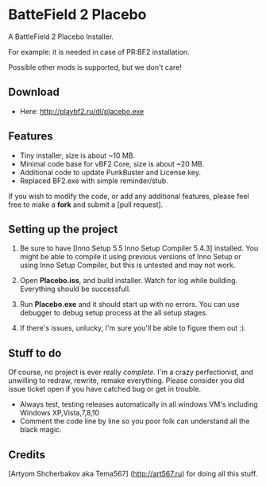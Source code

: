 BatteField 2 Placebo
==============

A BattleField 2 Placebo Installer.

For example: it is needed in case of PR:BF2 installation.

Possible other mods is supported, but we don't care!

Download
---------------------
- Here: http://playbf2.ru/dl/placebo.exe

Features
---------------------
- Tiny installer, size is about ~10 MB.
- Minimal code base for vBF2 Core, size is about ~20 MB.
- Additional code to update PunkBuster and License key.
- Replaced BF2.exe with simple reminder/stub.

If you wish to modify the code, or add any additional features, please feel free to make a **fork** and submit a [pull request].


Setting up the project
---------------------

1. Be sure to have [Inno Setup 5.5 Inno Setup Compiler 5.4.3] installed. You might be able to compile it using previous versions of Inno Setup or using Inno Setup Compiler, but this is untested and may not work.

2. Open **Placebo.iss**, and build installer. Watch for log while building. Everything should be successfull.

3. Run **Placebo.exe** and it should start up with no errors. You can use debugger to debug setup process at the all setup stages.

4. If there's issues, unlucky, I'm sure you'll be able to figure them out :).
    
Stuff to do
---------------------
Of course, no project is ever really *complete*. I'm a crazy perfectionist, and unwilling to redraw, rewrite, remake everything. 
Please consider you did issue ticket open if you have catched bug or get in trouble.

- Always test, testing releases automatically in all windows VM's including Windows XP,Vista,7,8,10
- Comment the code line by line so you poor folk can understand all the black magic.

Credits
---------------------

[Artyom Shcherbakov aka Tema567] (http://art567.ru) for doing all this stuff.